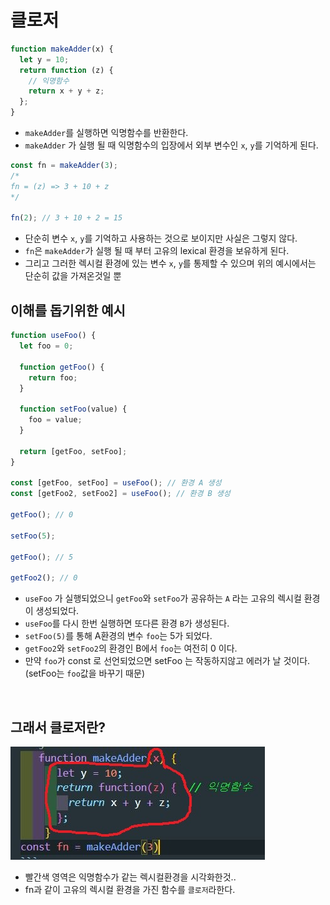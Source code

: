 # 클로저

```js
function makeAdder(x) {
  let y = 10;
  return function (z) {
    // 익명함수
    return x + y + z;
  };
}
```

- `makeAdder`를 실행하면 익명함수를 반환한다.
- `makeAdder` 가 실행 될 때 익명함수의 입장에서 외부 변수인 `x`, `y`를 기억하게 된다.

```js
const fn = makeAdder(3);
/*
fn = (z) => 3 + 10 + z
*/

fn(2); // 3 + 10 + 2 = 15
```

- 단순히 변수 `x`, `y`를 기억하고 사용하는 것으로 보이지만 사실은 그렇지 않다.
- `fn`은 `makeAdder`가 실행 될 때 부터 고유의 lexical 환경을 보유하게 된다.
- 그리고 그러한 렉시컬 환경에 있는 변수 `x`, `y`를 통제할 수 있으며 위의 예시에서는 단순히 값을 가져온것일 뿐

## 이해를 돕기위한 예시

```js
function useFoo() {
  let foo = 0;

  function getFoo() {
    return foo;
  }

  function setFoo(value) {
    foo = value;
  }

  return [getFoo, setFoo];
}

const [getFoo, setFoo] = useFoo(); // 환경 A 생성
const [getFoo2, setFoo2] = useFoo(); // 환경 B 생성

getFoo(); // 0

setFoo(5);

getFoo(); // 5

getFoo2(); // 0
```

- `useFoo` 가 실행되었으니 `getFoo`와 `setFoo`가 공유하는 `A` 라는 고유의 렉시컬 환경이 생성되었다.
- `useFoo`를 다시 한번 실행하면 또다른 환경 `B`가 생성된다.
- `setFoo(5)`를 통해 A환경의 변수 `foo`는 5가 되었다.
- `getFoo2`와 `setFoo2`의 환경인 B에서 `foo`는 여전히 0 이다.
- 만약 `foo`가 const 로 선언되었으면 setFoo 는 작동하지않고 에러가 날 것이다.(setFoo는 `foo`값을 바꾸기 때문)

<br>

## 그래서 클로저란?

  <img src="../../img/js/closure.JPG">

- 빨간색 영역은 익명함수가 같는 렉시컬환경을 시각화한것..
- fn과 같이 고유의 렉시컬 환경을 가진 함수를 `클로저`라한다.
